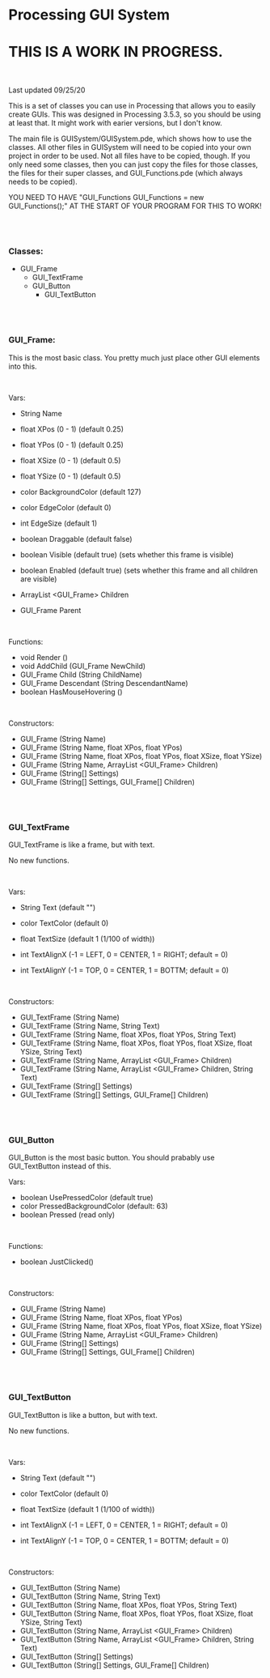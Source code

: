 # Processing GUI System

# THIS IS A WORK IN PROGRESS.

<br />

Last updated 09/25/20

This is a set of classes you can use in Processing that allows you to easily create GUIs. This was designed in Processing 3.5.3, so you should be using at least that. It might work with earier versions, but I don't know.

The main file is GUISystem/GUISystem.pde, which shows how to use the classes. All other files in GUISystem will need to be copied into your own project in order to be used. Not all files have to be copied, though. If you only need some classes, then you can just copy the files for those classes, the files for their super classes, and GUI_Functions.pde (which always needs to be copied).

YOU NEED TO HAVE "GUI_Functions GUI_Functions = new GUI_Functions();" AT THE START OF YOUR PROGRAM FOR THIS TO WORK!



<br />
<br />



### Classes:

- GUI_Frame
  - GUI_TextFrame
  - GUI_Button
    - GUI_TextButton



<br />
<br />



### GUI_Frame:

This is the most basic class. You pretty much just place other GUI elements into this.

<br />

Vars:

- String Name

- float XPos (0 - 1) (default 0.25)
- float YPos (0 - 1) (default 0.25)
- float XSize (0 - 1) (default 0.5)
- float YSize (0 - 1) (default 0.5)

- color BackgroundColor (default 127)
- color EdgeColor (default 0)
- int EdgeSize (default 1)

- boolean Draggable (default false)
- boolean Visible (default true) (sets whether this frame is visible)
- boolean Enabled (default true) (sets whether this frame and all children are visible)

- ArrayList <GUI_Frame> Children
- GUI_Frame Parent

<br />

Functions:

- void Render ()
- void AddChild (GUI_Frame NewChild)
- GUI_Frame Child (String ChildName)
- GUI_Frame Descendant (String DescendantName)
- boolean HasMouseHovering ()

<br />

Constructors:

- GUI_Frame (String Name)
- GUI_Frame (String Name, float XPos, float YPos)
- GUI_Frame (String Name, float XPos, float YPos, float XSize, float YSize)
- GUI_Frame (String Name, ArrayList <GUI_Frame> Children)
- GUI_Frame (String[] Settings)
- GUI_Frame (String[] Settings, GUI_Frame[] Children)



<br />
<br />



### GUI_TextFrame

GUI_TextFrame is like a frame, but with text.

No new functions.

<br />

Vars:

- String Text (default "")
- color TextColor (default 0)
- float TextSize (default 1 (1/100 of width))

- int TextAlignX (-1 = LEFT, 0 = CENTER, 1 = RIGHT; default = 0)
- int TextAlignY (-1 = TOP, 0 = CENTER, 1 = BOTTM; default = 0)

<br />

Constructors:

- GUI_TextFrame (String Name)
- GUI_TextFrame (String Name, String Text)
- GUI_TextFrame (String Name, float XPos, float YPos, String Text)
- GUI_TextFrame (String Name, float XPos, float YPos, float XSize, float YSize, String Text)
- GUI_TextFrame (String Name, ArrayList <GUI_Frame> Children)
- GUI_TextFrame (String Name, ArrayList <GUI_Frame> Children, String Text)
- GUI_TextFrame (String[] Settings)
- GUI_TextFrame (String[] Settings, GUI_Frame[] Children)



<br />
<br />



### GUI_Button

GUI_Button is the most basic button. You should prabably use GUI_TextButton instead of this.

Vars:

- boolean UsePressedColor (default true)
- color PressedBackgroundColor (default: 63)
- boolean Pressed (read only)

<br />

Functions:

- boolean JustClicked()

<br />

Constructors:

- GUI_Frame (String Name)
- GUI_Frame (String Name, float XPos, float YPos)
- GUI_Frame (String Name, float XPos, float YPos, float XSize, float YSize)
- GUI_Frame (String Name, ArrayList <GUI_Frame> Children)
- GUI_Frame (String[] Settings)
- GUI_Frame (String[] Settings, GUI_Frame[] Children)



<br />
<br />



### GUI_TextButton

GUI_TextButton is like a button, but with text.

No new functions.

<br />

Vars:

- String Text (default "")
- color TextColor (default 0)
- float TextSize (default 1 (1/100 of width))

- int TextAlignX (-1 = LEFT, 0 = CENTER, 1 = RIGHT; default = 0)
- int TextAlignY (-1 = TOP, 0 = CENTER, 1 = BOTTM; default = 0)

<br />

Constructors:

- GUI_TextButton (String Name)
- GUI_TextButton (String Name, String Text)
- GUI_TextButton (String Name, float XPos, float YPos, String Text)
- GUI_TextButton (String Name, float XPos, float YPos, float XSize, float YSize, String Text)
- GUI_TextButton (String Name, ArrayList <GUI_Frame> Children)
- GUI_TextButton (String Name, ArrayList <GUI_Frame> Children, String Text)
- GUI_TextButton (String[] Settings)
- GUI_TextButton (String[] Settings, GUI_Frame[] Children)